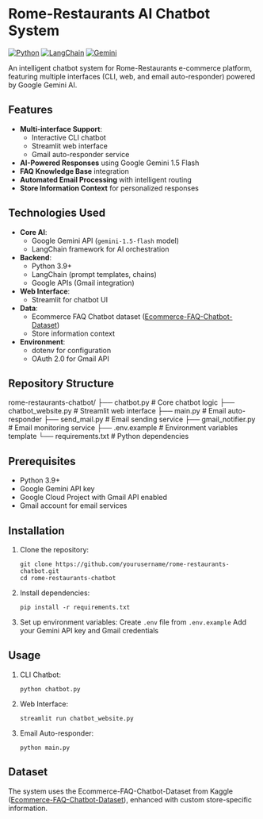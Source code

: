 # Rome-Restaurants AI Chatbot System

[![Python](https://img.shields.io/badge/Python-3.9+-blue.svg)](https://www.python.org/)
[![LangChain](https://img.shields.io/badge/LangChain-0.1.0-green.svg)](https://www.langchain.com/)
[![Gemini](https://img.shields.io/badge/Google%20Gemini-API-yellow.svg)](https://ai.google.dev/)

An intelligent chatbot system for Rome-Restaurants e-commerce platform, featuring multiple interfaces (CLI, web, and email auto-responder) powered by Google Gemini AI.

## Features

- **Multi-interface Support**:
  - Interactive CLI chatbot
  - Streamlit web interface
  - Gmail auto-responder service
- **AI-Powered Responses** using Google Gemini 1.5 Flash
- **FAQ Knowledge Base** integration
- **Automated Email Processing** with intelligent routing
- **Store Information Context** for personalized responses

## Technologies Used

- **Core AI**:
  - Google Gemini API (`gemini-1.5-flash` model)
  - LangChain framework for AI orchestration
- **Backend**:
  - Python 3.9+
  - LangChain (prompt templates, chains)
  - Google APIs (Gmail integration)
- **Web Interface**:
  - Streamlit for chatbot UI
- **Data**:
  - Ecommerce FAQ Chatbot dataset ([Ecommerce-FAQ-Chatbot-Dataset](https://www.kaggle.com/datasets/saadmakhdoom/ecommerce-faq-chatbot-dataset))
  - Store information context
- **Environment**:
  - dotenv for configuration
  - OAuth 2.0 for Gmail API

## Repository Structure
rome-restaurants-chatbot/
├── chatbot.py # Core chatbot logic
├── chatbot_website.py # Streamlit web interface
├── main.py # Email auto-responder
├── send_mail.py # Email sending service
├── gmail_notifier.py # Email monitoring service
├── .env.example # Environment variables template
└── requirements.txt # Python dependencies

## Prerequisites

- Python 3.9+
- Google Gemini API key
- Google Cloud Project with Gmail API enabled
- Gmail account for email services

## Installation

1. Clone the repository:
   ```
   git clone https://github.com/yourusername/rome-restaurants-chatbot.git
   cd rome-restaurants-chatbot
   ```

2. Install dependencies:
   ```
   pip install -r requirements.txt
   ```
   
3. Set up environment variables:
   Create `.env` file from `.env.example`
   Add your Gemini API key and Gmail credentials

## Usage

1. CLI Chatbot:
   ```
   python chatbot.py
   ```
   
2. Web Interface:
   ```
   streamlit run chatbot_website.py
   ```

3. Email Auto-responder:
   ```
   python main.py
   ```

## Dataset
The system uses the Ecommerce-FAQ-Chatbot-Dataset from Kaggle ([Ecommerce-FAQ-Chatbot-Dataset](https://www.kaggle.com/datasets/saadmakhdoom/ecommerce-faq-chatbot-dataset)), enhanced with custom store-specific information.
